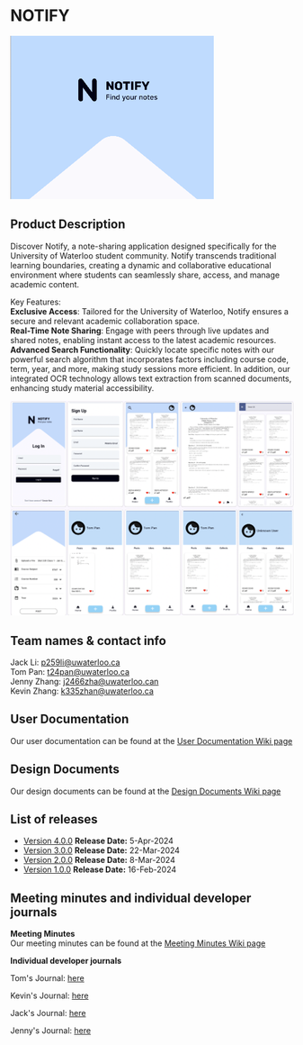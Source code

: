 # NOTIFY

![](images/Notify.png)

## Product Description
Discover Notify, a note-sharing application designed specifically for the University of Waterloo student community. Notify transcends traditional learning boundaries, creating a dynamic and collaborative educational environment where students can seamlessly share, access, and manage academic content.

Key Features: <br>
**Exclusive Access**: Tailored for the University of Waterloo, Notify ensures a secure and relevant academic collaboration space. <br>
**Real-Time Note Sharing**: Engage with peers through live updates and shared notes, enabling instant access to the latest academic resources. <br>
**Advanced Search Functionality**: Quickly locate specific notes with our powerful search algorithm that incorporates factors including course code, term, year, and more, making study sessions more efficient. In addition, our integrated OCR technology allows text extraction from scanned documents, enhancing study material accessibility. <br>

![](images/demo.png)

## Team names & contact info
Jack Li: p259li@uwaterloo.ca        <br>
Tom Pan: t24pan@uwaterloo.ca        <br>
Jenny Zhang: j2466zha@uwaterloo.can <br>
Kevin Zhang: k335zhan@uwaterloo.ca  <br>

## User Documentation

Our user documentation can be found at the [User Documentation Wiki page](https://git.uwaterloo.ca/p259li/team-102-19/-/wikis/User-Documentation)

## Design Documents

Our design documents can be found at the [Design Documents Wiki page](https://git.uwaterloo.ca/p259li/team-102-19/-/wikis/Design-Documents)

## List of releases
- [Version 4.0.0](https://git.uwaterloo.ca/p259li/team-102-19/-/releases/4.0.0) **Release Date:** 5-Apr-2024
- [Version 3.0.0](https://git.uwaterloo.ca/p259li/team-102-19/-/releases/3.0.0) **Release Date:** 22-Mar-2024
- [Version 2.0.0](https://git.uwaterloo.ca/p259li/team-102-19/-/releases/2.0.0) **Release Date:** 8-Mar-2024
- [Version 1.0.0](https://git.uwaterloo.ca/p259li/team-102-19/-/releases/1.0.0) **Release Date:** 16-Feb-2024


## Meeting minutes and individual developer journals
**Meeting Minutes** <br>
Our meeting minutes can be found at the [Meeting Minutes Wiki page](https://git.uwaterloo.ca/p259li/team-102-19/-/wikis/Meeting-Minutes)

**Individual developer journals**

Tom's Journal: [here](https://docs.google.com/document/d/1ZnBWteDpkYdbT0D_aZzT43J9C6zJNtCknMWr-7yDwZ8/edit?usp=sharing)

Kevin's Journal: [here](https://docs.google.com/document/d/1gwvRMW5f6x2shBSmLjxfTw7ThjeDzw-zzFNhIKzEMXo/edit?usp=sharing)

Jack's Journal: [here](https://docs.google.com/document/d/1Y_xi6vnFtppmlQoPglioqTPr8_U7LeYkY8L45E7R-LY/edit?usp=sharing)

Jenny's Journal:
[here](https://docs.google.com/document/d/1VOlwwRHXEFXQ-hS0aSxaAdvUbdPEKWkqK1w3lLcO8f0/edit)
